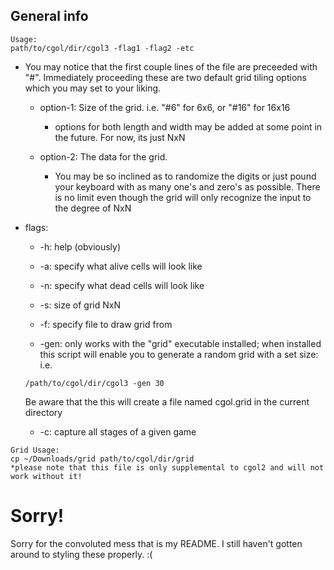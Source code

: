 ## General info
```
Usage:
path/to/cgol/dir/cgol3 -flag1 -flag2 -etc
```

* You may notice that the first couple lines of the file are preceeded with "#". Immediately proceeding these are two default grid tiling options which you may set to your liking.

  * option-1: Size of the grid. i.e. "#6" for 6x6, or "#16" for 16x16
  
     * options for both length and width may be added at some point in the future. For now, its just NxN

  * option-2: The data for the grid.
  
     * You may be so inclined as to randomize the digits or just pound your keyboard with as many one's and zero's as possible. There is no limit even though the grid will only recognize the input to the degree of NxN

* flags:

  * -h: help (obviously)
  
  * -a: specify what alive cells will look like
  
  * -n: specify what dead cells will look like
  
  * -s: size of grid NxN
  
  * -f: specify file to draw grid from
  
  * -gen: only works with the "grid" executable installed; when installed this script will enable you to generate a random grid with a set size: i.e. 
  ```
  /path/to/cgol/dir/cgol3 -gen 30
  ```
  Be aware that the this will create a file named cgol.grid in the current directory
  
  * -c: capture all stages of a given game
```
Grid Usage:
cp ~/Downloads/grid path/to/cgol/dir/grid
*please note that this file is only supplemental to cgol2 and will not work without it!
```

# Sorry!
Sorry for the convoluted mess that is my README. I still haven't gotten around to styling these properly. :(
